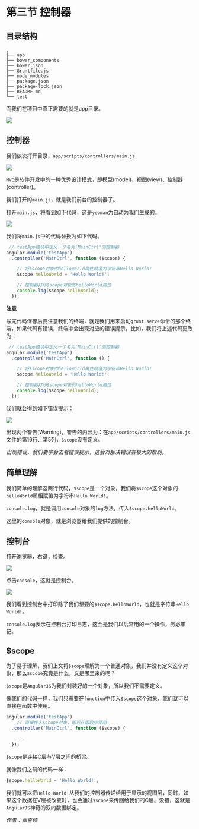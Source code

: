 # 第三节 控制器

## 目录结构

```
.
├── app
├── bower_components
├── bower.json
├── Gruntfile.js
├── node_modules
├── package.json
├── package-lock.json
├── README.md
└── test
```

而我们在项目中真正需要的就是app目录。

![](image/0.png)

## 控制器

我们依次打开目录，`app/scripts/controllers/main.js`

![](image/1.png)

`MVC`是软件开发中的一种优秀设计模式，即模型(model)、视图(view)、控制器(controller)。

我们打开的`main.js`，就是我们前台的控制器了。

打开`main.js`，将看到如下代码，这是`yeoman`为自动为我们生成的。

![](image/2.png)

我们将`main.js`中的代码替换为如下代码。

```javascript
 // testApp模块中定义一个名为'MainCtrl'的控制器
angular.module('testApp')
  .controller('MainCtrl', function ($scope) {

    // 将$scope对象的helloWorld属性赋值为字符串Hello World!
    $scope.helloWorld = 'Hello World!';

    // 控制器打印$scope对象的helloWorld属性
    console.log($scope.helloWorld);
  });
```

**注意**

写完代码保存后要注意我们的终端，就是我们用来启动`grunt serve`命令的那个终端，如果代码有错误，终端中会出现对应的错误提示，比如，我们将上述代码更改为：

```javascript
 // testApp模块中定义一个名为'MainCtrl'的控制器
angular.module('testApp')
  .controller('MainCtrl', function () {

    // 将$scope对象的helloWorld属性赋值为字符串Hello World!
    $scope.helloWorld = 'Hello World!';

    // 控制器打印$scope对象的helloWorld属性
    console.log($scope.helloWorld);
  });
```

我们就会得到如下错误提示：

![](image/5.png)

出现两个警告(Warning)，警告的内容为：在`app/scripts/controllers/main.js`文件的第16行、第5列，`$scope`没有定义。

*出现错误，我们要学会去看错误提示，这会对解决错误有极大的帮助。*

## 简单理解

我们简单的理解这两行代码，`$scope`是一个对象，我们将`$scope`这个对象的`helloWorld`属相赋值为字符串`Hello World!`。

`console.log`，就是调用`console`对象的`log`方法，传入`$scope.helloWorld`。

这里的`console`对象，就是浏览器给我们提供的控制台。

## 控制台

打开浏览器，右键，检查。

![](image/3.png)

点击`console`，这就是控制台。

![](image/4.png)

我们看到控制台中打印除了我们想要的`$scope.helloWorld`，也就是字符串`Hello World!`。

`console.log`表示在控制台打印日志，这会是我们以后常用的一个操作，务必牢记。

## $scope

为了易于理解，我们上文将`$scope`理解为一个普通对象，我们并没有定义这个对象，那么`$scope`究竟是什么，又是哪里来的呢？

`$scope`是`AngularJS`为我们封装好的一个对象，所以我们不需要定义。

像我们的代码一样，我们只需要在`function`中传入`$scope`这个对象，我们就可以直接在函数中使用。

```javascript
angular.module('testApp')
	// 直接传入$scope对象，即可在函数中使用
  .controller('MainCtrl', function ($scope) {

    ...
  });
```

`$scope`是连接C层与V层之间的桥梁。

就像我们之前的代码一样：

```javascript
$scope.helloWorld = 'Hello World!';
```

我们就可以把`Hello World!`从我们的控制器传递给用于显示的视图层，同时，如果这个数据在V层被改变时，也会通过`$scope`来传回给我们的C层。没错，这就是`AngularJS`神奇的双向数据绑定。

*作者：张喜硕*